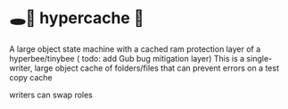 # 🕳🥊 hypercache 🧼
A large object state machine with a cached ram protection layer of a hyperbee/tinybee ( todo: add Gub bug mitigation layer) This is a single-writer, large object cache of folders/files that can prevent errors on a test copy cache

writers can swap roles
